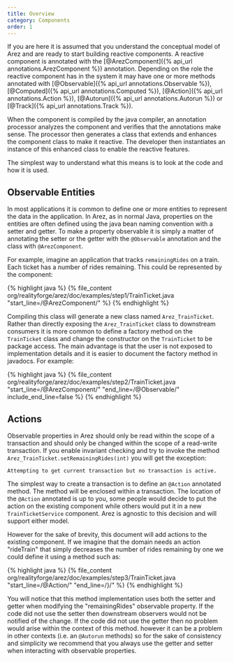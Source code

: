 ```yaml
---
title: Overview
category: Components
order: 1
---
```


If you are here it is assumed that you understand the conceptual model of Arez and are ready to
start building reactive components. A reactive component is annotated with the
[@ArezComponent]({% api_url annotations.ArezComponent %}) annotation. Depending on the role the reactive
component has in the system it may have one or more methods annotated with
[@Observable]({% api_url annotations.Observable %}), [@Computed]({% api_url annotations.Computed %}),
[@Action]({% api_url annotations.Action %}), [@Autorun]({% api_url annotations.Autorun %}) or
[@Track]({% api_url annotations.Track %}).

When the component is compiled by the java compiler, an annotation processor analyzes the component
and verifies that the annotations make sense. The processor then generates a class that extends and
enhances the component class to make it reactive. The developer then instantiates an instance of this
enhanced class to enable the reactive features.

The simplest way to understand what this means is to look at the code and how it is used.

## Observable Entities

In most applications it is common to define one or more entities to represent the data in the application.
In Arez, as in normal Java, properties on the entities are often defined using the java bean naming convention
with a setter and getter. To make a property observable it is simply a matter of annotating the setter or
the getter with the `@Observable` annotation and the class with `@ArezComponent`.

For example, imagine an application that tracks `remainingRides` on a train. Each ticket has a number of
rides remaining. This could be represented by the component:

{% highlight java %}
{% file_content org/realityforge/arez/doc/examples/step1/TrainTicket.java "start_line=/@ArezComponent/" %}
{% endhighlight %}

Compiling this class will generate a new class named `Arez_TrainTicket`. Rather than directly exposing the
`Arez_TrainTicket` class to downstream consumers it is more common to define a factory method on the
`TrainTicket` class and change the constructor on the `TrainTicket` to be package access. The main advantage
is that the user is not exposed to implementation details and it is easier to document the factory method in
javadocs. For example:

{% highlight java %}
{% file_content org/realityforge/arez/doc/examples/step2/TrainTicket.java "start_line=/@ArezComponent/" "end_line=/@Observable/" include_end_line=false %}
{% endhighlight %}

## Actions

Observable properties in Arez should only be read within the scope of a transaction and should only be
changed within the scope of a read-write transaction. If you enable invariant checking and try to invoke
the method `Arez_TrainTicket.setRemainingRides(int)` you will get the exception:

    Attempting to get current transaction but no transaction is active.

The simplest way to create a transaction is to define an `@Action` annotated method. The method will be
enclosed within a transaction. The location of the `@Action` annotated is up to you, some people would decide
to put the action on the existing component while others would put it in a new `TrainTicketService` component.
Arez is agnostic to this decision and will support either model.

However for the sake of brevity, this document will add actions to the existing component. If we imagine
that the domain needs an action "rideTrain" that simply decreases the number of rides remaining by one we
could define it using a method such as:

{% highlight java %}
{% file_content org/realityforge/arez/doc/examples/step3/TrainTicket.java "start_line=/@Action/" "end_line=/\}/" %}
{% endhighlight %}

You will notice that this method implementation uses both the setter and getter when modifying the "remainingRides"
observable property. If the code did not use the setter then downstream observers would not be notified of the
change. If the code did not use the getter then no problem would arise within the context of this method.
however it can be a problem in other contexts (i.e. an `@Autorun` methods) so for the sake of consistency and
simplicity we recommend that you always use the getter and setter when interacting with observable properties.
